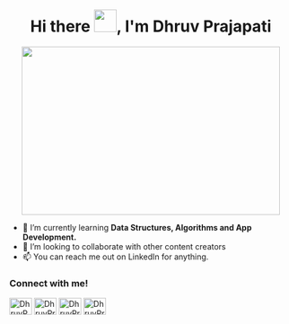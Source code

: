 <h1 align="center"> Hi there <img width="40" height="40" src="https://raw.githubusercontent.com/MartinHeinz/MartinHeinz/master/wave.gif">, I'm Dhruv Prajapati </h1>
<p align="center">
  <img width="460" height="300" src="https://user-images.githubusercontent.com/64805962/121328405-ece5dd80-c931-11eb-9a6f-605ef93ec8f3.gif">
</p>

- 🌱 I’m currently learning ****Data Structures, Algorithms and App Development.****
- 👯 I’m looking to collaborate with other content creators 
- 📫 You can reach me out on LinkedIn for anything. 

### Connect with me!
<p align="left">
<a href="https://linkedin.com/in/dhruv-prajapati-4402" target="_blank" rel="nofollow"><img align="center" src="https://camo.githubusercontent.com/28bbd2596707954793abeff9eb24d343c1c78b7bf184b90294b4b190c6097a65/68747470733a2f2f63646e2e6a7364656c6976722e6e65742f6e706d2f73696d706c652d69636f6e7340332e302e312f69636f6e732f6c696e6b6564696e2e737667" alt="DhruvP" height="30" width="40" data-canonical-src="https://cdn.jsdelivr.net/npm/simple-icons@3.0.1/icons/linkedin.svg" style="max-width:100%;"></a>
<a href="https://instagram.com/__dhruv__4366" target="_blank" rel="nofollow" ><img align="center" src="https://camo.githubusercontent.com/aecaf87326884e8b0466bb799265a13fee7586246ebda3e066cb7fad82a1fd23/68747470733a2f2f63646e2e6a7364656c6976722e6e65742f6e706d2f73696d706c652d69636f6e7340332e302e312f69636f6e732f696e7374616772616d2e737667" alt="DhruvPrajapati" height="30" width="40" data-canonical-src="https://cdn.jsdelivr.net/npm/simple-icons@3.0.1/icons/instagram.svg" style="max-width:100%;"></a>
<a href="https://www.codechef.com/users/sirius_black1" target="_blank" rel="nofollow" ><img align="center" src="https://camo.githubusercontent.com/b72ea44d92dd67ad610334c8293caf1852527b39d3c45926b6c5f084d49e748d/68747470733a2f2f63646e2e6a7364656c6976722e6e65742f6e706d2f73696d706c652d69636f6e7340332e312e302f69636f6e732f636f6465636865662e737667" alt="DhruvPrajapati" height="30" width="40" data-canonical-src="https://cdn.jsdelivr.net/npm/simple-icons@3.1.0/icons/codechef.svg" style="max-width:100%;"></a>
<a href="https://codeforces.com/profile/sirius_black1" target="_blank" rel="nofollow"><img align="center" src="https://camo.githubusercontent.com/d7e7248bdb5d3600379f47cee01c016f20c66a5d5608881eb1de3a111ee9c562/68747470733a2f2f63646e2e6a7364656c6976722e6e65742f6e706d2f73696d706c652d69636f6e7340332e302e312f69636f6e732f636f6465666f726365732e737667" alt="DhruvPrajapati" height="30" width="40" data-canonical-src="https://cdn.jsdelivr.net/npm/simple-icons@3.0.1/icons/codeforces.svg" style="max-width:100%;"></a>
<!-- <a href="https://www.leetcode.com/yashrajkakkad" target="_blank" rel="nofollow"><img align="center" src="https://camo.githubusercontent.com/031caf938447e457226d5d394c550909299fa104f70601ba8c5e82077f8b1f96/68747470733a2f2f63646e2e6a7364656c6976722e6e65742f6e706d2f73696d706c652d69636f6e7340332e302e312f69636f6e732f6c656574636f64652e737667" alt="DhruvPrajapati" height="30" width="40" data-canonical-src="https://cdn.jsdelivr.net/npm/simple-icons@3.0.1/icons/leetcode.svg" style="max-width:100%;"></a> -->
</p>
